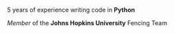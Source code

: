 5 years of experience writing code in **Python**

*Member* of the **Johns Hopkins University** Fencing Team
